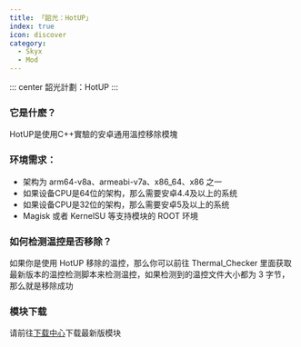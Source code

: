 ```yaml
---
title: 「韶光：HotUP」
index: true
icon: discover
category:
  - Skyx
  - Mod
---
```


::: center
韶光計劃：HotUP
:::

### 它是什麽？

HotUP是使用C++實驗的安卓通用溫控移除模塊

### 环境需求：
 - 架构为 arm64-v8a、armeabi-v7a、x86_64、x86 之一
 - 如果设备CPU是64位的架构，那么需要安卓4.4及以上的系统
 - 如果设备CPU是32位的架构，那么需要安卓5及以上的系统
 - Magisk 或者 KernelSU 等支持模块的 ROOT 环境

### 如何检测温控是否移除？
如果你是使用 HotUP 移除的温控，那么你可以前往 Thermal_Checker 里面获取最新版本的温控检测脚本来检测温控，如果检测到的温控文件大小都为 3 字节，那么就是移除成功

### 模块下载
请前往[下载中心](/file.html)下载最新版模块